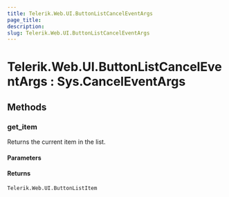 ```yaml
---
title: Telerik.Web.UI.ButtonListCancelEventArgs
page_title:
description:
slug: Telerik.Web.UI.ButtonListCancelEventArgs
---
```


# Telerik.Web.UI.ButtonListCancelEventArgs : Sys.CancelEventArgs 

## Methods

###  get_item

Returns the current item in the list.

#### Parameters

#### Returns

`Telerik.Web.UI.ButtonListItem` 
